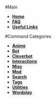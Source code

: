 #Main
* [**Home**](https://github.com/hsiw/WishBot/wiki)
* [**FAQ**](https://github.com/hsiw/WishBot/wiki/FAQ)  
* [**Useful Links**](https://github.com/hsiw/WishBot/wiki/Useful-Links)

#Command Categories
* [**Anime**](https://github.com/hsiw/WishBot/wiki/Anime)  
* [**Bot**](https://github.com/hsiw/WishBot/wiki/Bot)  
* [**Cleverbot**](https://github.com/hsiw/WishBot/wiki/Cleverbot)  
* [**Interactions**](https://github.com/hsiw/WishBot/wiki/Interactions)  
* [**Misc**](https://github.com/hsiw/WishBot/wiki/Misc)  
* [**Mod**](https://github.com/hsiw/WishBot/wiki/Mod)  
* [**Search**](https://github.com/hsiw/WishBot/wiki/Search)  
* [**Tags**](https://github.com/hsiw/WishBot/wiki/Tags)  
* [**Utilities**](https://github.com/hsiw/WishBot/wiki/Utilities)  
* [**Wordplay**](https://github.com/hsiw/WishBot/wiki/Wordplay)